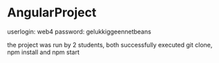 # AngularProject

userlogin: web4
password: gelukkiggeennetbeans

the project was run by 2 students, both successfully executed git clone, npm install and npm start

